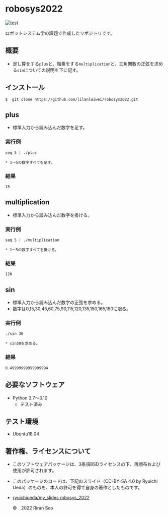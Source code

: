 # robosys2022
[![test](https://github.com/lilanlaiwei/robosys2022/actions/workflows/test.yml/badge.svg?branch=main)](https://github.com/lilanlaiwei/robosys2022/actions/workflows/test.yml)

ロボットシステム学の課題で作成したリポジトリです。

## 概要
* 足し算をする```plus```と、階乗をする```multiplication```と、三角関数の正弦を求める```sin```についての説明を下に記す。

## インストール
```
$  git clone https://github.com/lilanlaiwei/robosys2022.git
```
## plus
 * 標準入力から読み込んだ数字を足す。

### 実行例
```
seq 5 | ./plus
```
	* 1～5の数字すべてを足す。

### 結果
```
15
``` 

## multiplication
 * 標準入力から読み込んだ数字を掛ける。

### 実行例
```
seq 5 | ./multiplication
```
	* 1～5の数字すべてを掛ける。

### 結果
```
120
```  

## sin
 * 標準入力から読み込んだ数字の正弦を求める。
 * 数字は0,15,30,45,60,75,90,115,120,135,150,165,180に限る。

### 実行例
```
./sin 30
```
	* sin30を求める。

### 結果
```
0.49999999999999994
```
## 必要なソフトウェア
 * Python  3.7～3.10
   * テスト済み

## テスト環境
 * Ubuntu18.04

## 著作権、ライセンスについて
 * このソフトウェアパッケージは、3条項BSDライセンスの下、再頒布および使用が許可されます。
 
 * このパッケージのコードは、下記のスライド（CC-BY-SA 4.0 by Ryuichi Ueda）のものを、本人の許可を得て自身の著作としたものです。
      
 * [ryuichiueda/my_slides robosys_2022](https://github.com/ryuichiueda/my_slides/tree/master/robosys_2022)

	©　2022 Riran Seo


